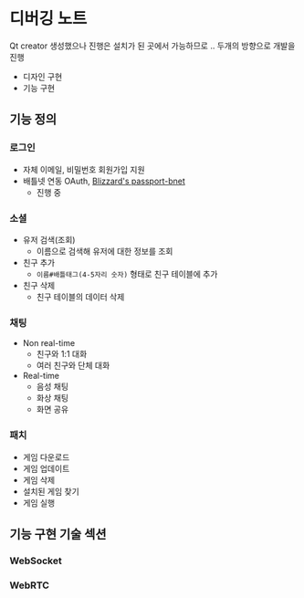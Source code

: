 # 디버깅 노트
Qt creator 생성했으나 진행은 설치가 된 곳에서 가능하므로 .. 두개의 방향으로 개발을 진행
- 디자인 구현
- 기능 구현

## 기능 정의
### 로그인
  - 자체 이메일, 비밀번호 회원가입 지원
  - 배틀넷 연동 OAuth, [Blizzard's passport-bnet](https://github.com/Blizzard/passport-bnet)
    - 진행 중
  
### 소셜
  - 유저 검색(조회)
    - 이름으로 검색해 유저에 대한 정보를 조회
  - 친구 추가
    - `이름#배틀태그(4-5자리 숫자)` 형태로 친구 테이블에 추가
  - 친구 삭제
    - 친구 테이블의 데이터 삭제

### 채팅
  - Non real-time
    - 친구와 1:1 대화
    - 여러 친구와 단체 대화
  - Real-time
    - 음성 채팅
    - 화상 채팅
    - 화면 공유

### 패치
  - 게임 다운로드
  - 게임 업데이트
  - 게임 삭제
  - 설치된 게임 찾기
  - 게임 실행


## 기능 구현 기술 섹션
### WebSocket


### WebRTC

